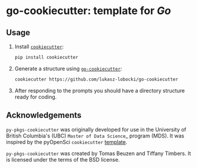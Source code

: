 # go-cookiecutter: template for _Go_

## Usage

1. Install [`cookiecutter`](https://cookiecutter.readthedocs.io/en/latest/):

    ```bash
    pip install cookiecutter
    ```

2. Generate a structure using [`go-cookiecutter`](https://github.com/lukasz-lobocki/go-cookiecutter):

    ```bash
    cookiecutter https://github.com/lukasz-lobocki/go-cookiecutter
    ```

3. After responding to the prompts you should have a directory structure ready for coding.

## Acknowledgements

`py-pkgs-cookiecutter` was originally developed for use in the University of British Columbia's (UBC) `Master of Data Science`_ program (MDS). It was inspired by the pyOpenSci `cookiecutter` [template](https://github.com/pyOpenSci/cookiecutter-pyopensci).

`py-pkgs-cookiecutter` was created by Tomas Beuzen and Tiffany Timbers. It is licensed under the terms of the BSD license.